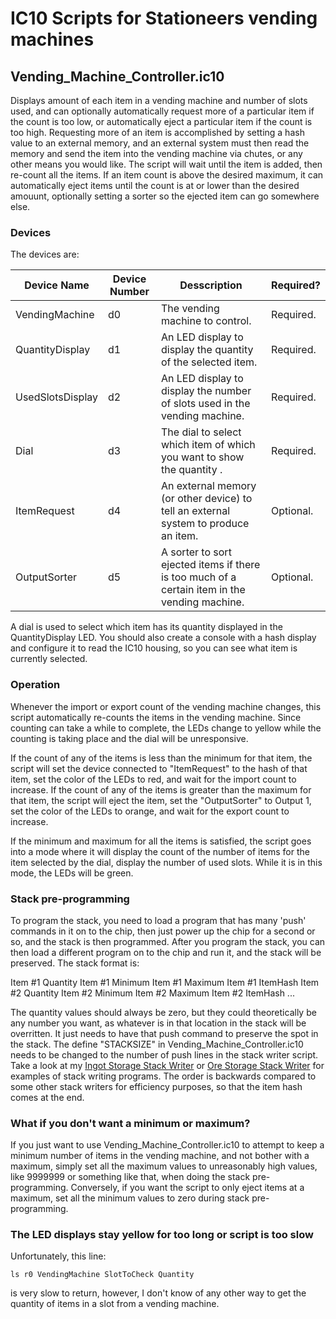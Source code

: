 # IC10 Scripts for Stationeers vending machines

## Vending_Machine_Controller.ic10

Displays amount of each item in a vending machine and number of slots used, and can optionally automatically request more of a particular item if the count is too low, or automatically eject a particular item if the count is too high. Requesting more of an item is accomplished by setting a hash value to an external memory, and an external system must then read the memory and send the item into the vending machine via chutes, or any other means you would like. The script will wait until the item is added, then re-count all the items. If an item count is above the desired maximum, it can automatically eject items until the count is at or lower than the desired amouunt, optionally setting a sorter so the ejected item can go somewhere else.

### Devices

The devices are:

| Device Name | Device Number | Desscription | Required? |
| ----------- | ------------- | ------------ | ---------- |
| VendingMachine | d0 | The vending machine to control. | Required. |
| QuantityDisplay | d1 | An LED display to display the quantity of the selected item. | Required. |
| UsedSlotsDisplay | d2 | An LED display to display the number of slots used in the vending machine. | Required. |
| Dial | d3 | The dial to select which item of which you want to show the quantity . | Required. |
| ItemRequest | d4 | An external memory (or other device) to tell an external system to produce an item. | Optional. |
| OutputSorter | d5 | A sorter to sort ejected items if there is too much of a certain item in the vending machine. | Optional. |

A dial is used to select which item has its quantity displayed in the QuantityDisplay LED. You should also create a console with a hash display and configure it to read the IC10 housing, so you can see what item is currently selected.

### Operation

Whenever the import or export count of the vending machine changes, this script automatically re-counts the items in the vending machine. Since counting can take a while to complete, the LEDs change to yellow while the counting is taking place and the dial will be unresponsive.

If the count of any of the items is less than the minimum for that item, the script will set the device connected to "ItemRequest" to the hash of that item, set the color of the LEDs to red, and wait for the import count to increase. If the count of any of the items is greater than the maximum for that item, the script will eject the item, set the "OutputSorter" to Output 1, set the color of the LEDs to orange, and wait for the export count to increase.

If the minimum and maximum for all the items is satisfied, the script goes into a mode where it will display the count of the number of items for the item selected by the dial, display the number of used slots. While it is in this mode, the LEDs will be green.

### Stack pre-programming

To program the stack, you need to load a program that has many 'push' commands in it on to the chip, then just power up the chip for a second or so, and the stack is then programmed. After you program the stack, you can then load a different program on to the chip and run it, and the stack will be preserved. The stack format is:

Item #1 Quantity
Item #1 Minimum
Item #1 Maximum
Item #1 ItemHash
Item #2 Quantity
Item #2 Minimum
Item #2 Maximum
Item #2 ItemHash
...

The quantity values should always be zero, but they could theoretically be any number you want, as whatever is in that location in the stack will be overritten. It just needs to have that push command to preserve the spot in the stack.
The define "STACKSIZE" in Vending_Machine_Controller.ic10 needs to be changed to the number of push lines in the stack writer script.
Take a look at my [Ingot Storage Stack Writer](https://github.com/drclaw1188/stationeers_ic10/blob/main/VendingMachine/Ingot_Storage_Stack_Writer.ic10) or [Ore Storage Stack Writer](https://github.com/drclaw1188/stationeers_ic10/blob/main/VendingMachine/Ore_Storage_Stack_Writer.ic10) for examples of stack writing programs. The order is backwards compared to some other stack writers for efficiency purposes, so that the item hash comes at the end.

### What if you don't want a minimum or maximum?

If you just want to use Vending_Machine_Controller.ic10 to attempt to keep a minimum number of items in the vending machine, and not bother with a maximum, simply set all the maximum values to unreasonably high values, like 9999999 or something like that, when doing the stack pre-programming. Conversely, if you want the script to only eject items at a maximum, set all the minimum values to zero during stack pre-programming.

### The LED displays stay yellow for too long or script is too slow

Unfortunately, this line:

```ls r0 VendingMachine SlotToCheck Quantity```

is very slow to return, however, I don't know of any other way to get the quantity of items in a slot from a vending machine.
